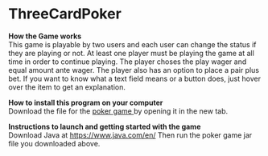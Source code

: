 # ThreeCardPoker

**How the Game works**
<br/>
This game is playable by two users and each user can change the status if they are playing or not.
At least one player must be playing the game at all time in order to continue playing. The player choses the play wager and equal amount ante wager.
The player also has an option to place a pair plus bet. If you want to know what a text field means or a button does, just hover over the item to get an explanation.

**How to install this program on your computer** 
<br/>
Download the file for the
<a href = "https://github.com/akashmagnadia/ThreeCardPoker/blob/master/out/artifacts/ThreeCardPokerProject2_jar/ThreeCardPokerProject2.jar"> poker game </a> 
by opening it in the new tab.

**Instructions to launch and getting started with the game**
<br/>
Download Java at https://www.java.com/en/
Then run the poker game jar file you downloaded above.

